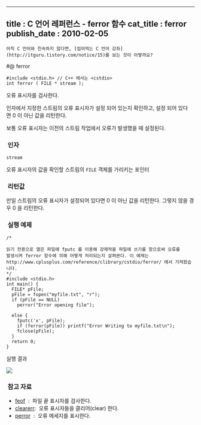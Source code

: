 ----------------
title : C 언어 레퍼런스 - ferror 함수
cat_title :  ferror
publish_date : 2010-02-05
--------------

```warning
아직 C 언어와 친숙하지 않다면, [씹어먹는 C 언어 강좌](http://itguru.tistory.com/notice/15)를 보는 것이 어떻까요?

```

#@ ferror

```info-format
#include <stdio.h> // C++ 에서는 <cstdio>
int ferror ( FILE * stream );
```

오류 표시자를 검사한다.

인자에서 지정한 스트림의 오류 표시자가 설정 되어 있는지 확인하고, 설정 되어 있다면 0 이 아닌 값을 리턴한다.

보통 오류 표시자는 이전의 스트림 작업에서 오류가 발생했을 때 설정된다.

###  인자

`stream`

오류 표시자의 값을 확인할 스트림의 `FILE` 객체를 가리키는 포인터

###  리턴값

만일 스트림의 오류 표시자가 설정되어 있다면 0 이 아닌 값을 리턴한다.
그렇지 않을 경우 0 을 리턴한다.

###  실행 예제

```cpp-formatted
/*

읽기 전용으로 열은 파일에 fputc 를 이용해 강제적을 파일에 쓰기를 함으로써 오류를
발생시켜 ferror 함수에 의해 어떻게 처리되는지 살펴본다. 이 예제는
http://www.cplusplus.com/reference/clibrary/cstdio/ferror/ 에서 가져왔습니다.
*/
#include <stdio.h>
int main() {
  FILE* pFile;
  pFile = fopen("myfile.txt", "r");
  if (pFile == NULL)
    perror("Error opening file");

  else {
    fputc('x', pFile);
    if (ferror(pFile)) printf("Error Writing to myfile.txt\n");
    fclose(pFile);
  }
  return 0;
}
```

실행 결과

![](http://img1.daumcdn.net/thumb/R1920x0/?fname=http%3A%2F%2Fcfile8.uf.tistory.com%2Fimage%2F12149C1E4B6EEBF2A949BD)



###  참고 자료

*  [feof](http://itguru.tistory.com/51)  :  파일 끝 표시자를 검사한다.
*  [clearerr](http://itguru.tistory.com/50):  오류 표시자들을 클리어(clear) 한다.
*  [perror](http://itguru.tistory.com/53)  :  오류 메세지를 표시한다.